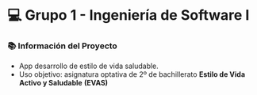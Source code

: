 # 💻 Grupo 1 - Ingeniería de Software I

### 📚 Información del Proyecto

- App desarrollo de estilo de vida saludable. 
- Uso objetivo: asignatura optativa de 2º de bachillerato **Estilo de Vida Activo y Saludable** **(EVAS)**
